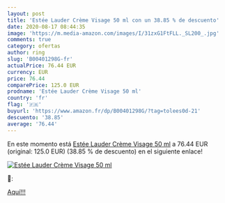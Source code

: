 ```yaml
---
layout: post
title: 'Estée Lauder Crème Visage 50 ml con un 38.85 % de descuento'
date: 2020-08-17 08:44:35
image: 'https://m.media-amazon.com/images/I/31zxG1FtFLL._SL200_.jpg'
comments: true
category: ofertas
author: ring
slug: 'B00401298G-fr'
actualPrice: 76.44 EUR
currency: EUR
price: 76.44
comparePrice: 125.0 EUR
prodname: 'Estée Lauder Crème Visage 50 ml'
country: 'fr'
flag: '🇫🇷'
buyurl: 'https://www.amazon.fr/dp/B00401298G/?tag=tolees0d-21'
descuento: '38.85'
average: '76.44'
---
```


En este momento está [Estée Lauder Crème Visage 50 ml](https://www.amazon.fr/dp/B00401298G/?tag=tolees0d-21) a 76.44 EUR (original: 125.0 EUR) (38.85 %  de descuento) en el siguiente enlace!

[![Estée Lauder Crème Visage 50 ml](https://m.media-amazon.com/images/I/31zxG1FtFLL._SL200_.jpg)](https://www.amazon.fr/dp/B00401298G/?tag=tolees0d-21)

🔎:


[Aquí!!!](https://www.amazon.fr/dp/B00401298G/?tag=tolees0d-21)
